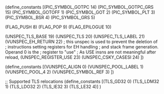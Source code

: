 
(define_constants
  [(PIC_SYMBOL_GOTPC       14)
   (PIC_SYMBOL_GOTPC_GRS   15)
   (PIC_SYMBOL_GOTOFF      1)
   (PIC_SYMBOL_GOT         2)
   (PIC_SYMBOL_PLT         3)
   (PIC_SYMBOL_BSR         4)
   (PIC_SYMBOL_GRS         5)

   (FLAG_PUSH              8)
   (FLAG_POP               9)
   (FLAG_EPILOGUE          10)

   (UNSPEC_TLS_BASE        19)
   (UNSPEC_TLS             20)
   (UNSPEC_TLS_LABEL       21)
   (VUNSPEC_EH_RETURN      22)
   ; this unspec is used to prevent the deletion of
   ; instructions setting registers for EH handling
   ; and stack frame generation.  Operand 0 is the
   ; register to "use"
   ; As USE insns are not meaningful after reload,
   (UNSPEC_REGISTER_USE    23)
   (UNSPEC_CSKY_CASESI     24)
])

(define_constants
  [(VUNSPEC_ALIGN          0)
   (VUNSPEC_POOL_LABEL     1)
   (VUNSPEC_POOL_4         2)
   (VUNSPEC_SYMBOL_REF     3)
])

;; Supported TLS relocations
(define_constants
  [(TLS_GD32               0)
   (TLS_LDM32              1)
   (TLS_LDO32              2)
   (TLS_IE32               3)
   (TLS_LE32               4)]
)
